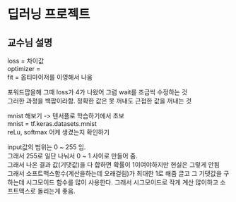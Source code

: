 # 딥러닝 프로젝트

## 교수님 설명

loss = 차이값  
optimizer =   
fit = 옵티마이저를 이영해서 나옴  

포워드팝을해 그때 loss가 4가 나왔어 그럼 wait를 조금씩 수정하는 것  
그러한 과정을 백팝이라함. 정확한 값은 못 꺼내도 근접한 값을 꺼내는 것  

mnist 해보기 -> 텐서플로 학습하기에서 초보  
mnist = tf.keras.datasets.mnist    
reLu, softmax 어케 생겼는지 확인하기  

input값의 범위는 0 ~ 255 임.  
그래서 255로 일단 나눠서 0 ~ 1 사이로 만들어 줌.  
그래서 나온 결과 값(기댓값)을 다 합하면 확률이 1이여야하지만 현실은 그렇게 안됨  
그래서 소프트맥스함수(계산을하는데 오래걸림)가 최대한 1로 해줌 글고 그 기댓값을 구하는데 시그모이드 함수를 많이 
사용한다. 그래서 시그모이드로 작게 계산 많이하고 소프트맥스로 돌리는게 좋음.  
